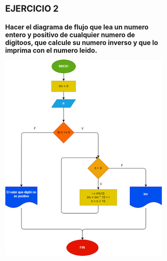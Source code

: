 # EJERCICIO 2
## Hacer el diagrama de flujo que lea un numero entero y positivo de cualquier numero de digitoos, que calcule su numero inverso y que lo imprima con el numero leido.
![Diagrama de flujo](diagrama.png "Diagrama de flujo")
